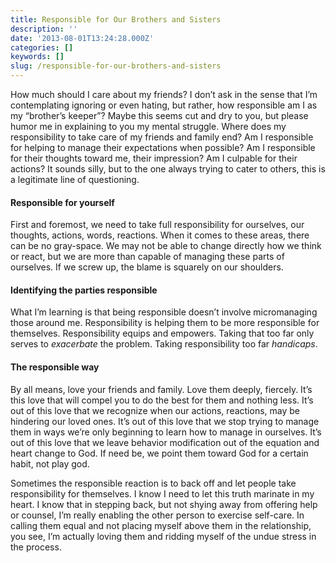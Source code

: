 ```yaml
---
title: Responsible for Our Brothers and Sisters
description: ''
date: '2013-08-01T13:24:28.000Z'
categories: []
keywords: []
slug: /responsible-for-our-brothers-and-sisters
---
```


How much should I care about my friends? I don’t ask in the sense that I’m contemplating ignoring or even hating, but rather, how responsible am I as my “brother’s keeper”? Maybe this seems cut and dry to you, but please humor me in explaining to you my mental struggle. Where does my responsibility to take care of my friends and family end? Am I responsible for helping to manage their expectations when possible? Am I responsible for their thoughts toward me, their impression? Am I culpable for their actions? It sounds silly, but to the one always trying to cater to others, this is a legitimate line of questioning.

#### Responsible for yourself

First and foremost, we need to take full responsibility for ourselves, our thoughts, actions, words, reactions. When it comes to these areas, there can be no gray-space. We may not be able to change directly how we think or react, but we are more than capable of managing these parts of ourselves. If we screw up, the blame is squarely on our shoulders.

#### Identifying the parties responsible

What I’m learning is that being responsible doesn’t involve micromanaging those around me. Responsibility is helping them to be more responsible for themselves. Responsibility equips and empowers. Taking that too far only serves to _exacerbate_ the problem. Taking responsibility too far _handicaps_.

#### The responsible way

By all means, love your friends and family. Love them deeply, fiercely. It’s this love that will compel you to do the best for them and nothing less. It’s out of this love that we recognize when our actions, reactions, may be hindering our loved ones. It’s out of this love that we stop trying to manage them in ways we’re only beginning to learn how to manage in ourselves. It’s out of this love that we leave behavior modification out of the equation and heart change to God. If need be, we point them toward God for a certain habit, not play god.

Sometimes the responsible reaction is to back off and let people take responsibility for themselves. I know I need to let this truth marinate in my heart. I know that in stepping back, but not shying away from offering help or counsel, I’m really enabling the other person to exercise self-care. In calling them equal and not placing myself above them in the relationship, you see, I’m actually loving them and ridding myself of the undue stress in the process.